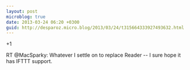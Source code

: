 ```yaml
---
layout: post
microblog: true
date: 2013-03-24 06:20 +0300
guid: http://desparoz.micro.blog/2013/03/24/t315664333927493632.html
---
```

+1

RT @MacSparky: Whatever I settle on to replace Reader -- I sure hope it has IFTTT support.

